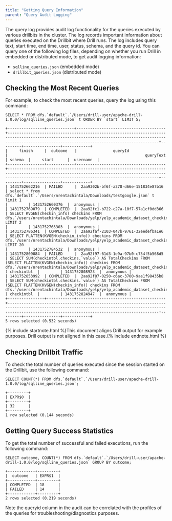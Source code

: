 ```yaml
---
title: "Getting Query Information"
parent: "Query Audit Logging"
---
```

The query log provides audit log functionality for the queries executed by various drillbits in the cluster. The log records important information about queries executed on the Drillbit where Drill runs. The log includes query text, start time, end time, user, status, schema, and the query id. You can query one of the following log files, depending on whether you run Drill in embedded or distributed mode, to get audit logging information:

* `sqlline_queries.json` (embedded mode) 
* `drillbit_queries.json` (distributed mode)

## Checking the Most Recent Queries

For example, to check the most recent queries, query the log using this command:

    SELECT * FROM dfs.`default`.`/Users/drill-user/apache-drill-1.0.0/log/sqlline_queries.json` t ORDER BY `start` LIMIT 5;

    +----------------+------------+---------------------------------------+--------------------------------------------------------------------------------------------------------------------------------------------------------------------------------------------------------------+---------+----------------+------------+
    |     finish     |  outcome   |                queryId                |                                                            queryText                                                                                                                                         | schema  |     start      |  username  |
    +----------------+------------+---------------------------------------+--------------------------------------------------------------------------------------------------------------------------------------------------------------------------------------------------------------+---------+----------------+------------+
    | 1431752662216  | FAILED     |  2aa9302b-bf6f-a378-d66e-151834e87b16 | select * from dfs.`default`.`/Users/nrentachintala/Downloads/testgoogle.json` t limit 1                                                                                                                      |         | 1431752660376  |  anonymous |
    | 1431752769079  | COMPLETED  |  2aa92fc1-b722-c27a-10f7-57a1cf0dd366 | SELECT KVGEN(checkin_info) checkins FROM dfs.`/users/nrentachintala/Downloads/yelp/yelp_academic_dataset_checkin.json` LIMIT 2                                                                               |         | 1431752765303  |  anonymous |
    | 1431752786341  | COMPLETED  |  2aa92faf-2103-047b-9761-32eedefba1e6 | SELECT FLATTEN(KVGEN(checkin_info)) checkins FROM dfs.`/users/nrentachintala/Downloads/yelp/yelp_academic_dataset_checkin.json` LIMIT 20                                                                     |         | 1431752784532  |  anonymous |
    | 1431752809084  | FAILED     |  2aa92f97-61d3-1e9a-97b0-c754f5b568d5 | SELECT SUM(checkintbl.checkins.`value`) AS TotalCheckins FROM (SELECT FLATTEN(KVGEN(checkin_info)) checkins FROM dfs.`/users/nrentachintala/Downloads/yelp/yelp_academic_dataset_checkin.json` ) checkintbl  |         | 1431752808923  |  anonymous |
    | 1431752853992  | COMPLETED  |  2aa92f87-0250-c6ac-3700-9ae1f98435b8 | SELECT SUM(checkintbl.checkins.`value`) AS TotalCheckins FROM (SELECT FLATTEN(KVGEN(checkin_info)) checkins FROM dfs.`/users/nrentachintala/Downloads/yelp/yelp_academic_dataset_checkin.json` ) checkintbl  |         | 1431752824947  |  anonymous |
    +----------------+------------+---------------------------------------+--------------------------------------------------------------------------------------------------------------------------------------------------------------------------------------------------------------+---------+----------------+------------+
    5 rows selected (0.532 seconds)

{% include startnote.html %}This document aligns Drill output for example purposes. Drill output is not aligned in this case.{% include endnote.html %}

## Checking Drillbit Traffic

To check the total number of queries executed since the session started on the Drillbit, use the following command:

    SELECT COUNT(*) FROM dfs.`default`.`/Users/drill-user/apache-drill-1.0.0/log/sqlline_queries.json`;

    +---------+
    | EXPR$0  |
    +---------+
    | 32      |
    +---------+
    1 row selected (0.144 seconds)

## Getting Query Success Statistics

To get the total number of successful and failed executions, run the following command:

    SELECT outcome, COUNT(*) FROM dfs.`default`.`/Users/drill-user/apache-drill-1.0.0/log/sqlline_queries.json` GROUP BY outcome;

    +------------+---------+
    |  outcome   | EXPR$1  |
    +------------+---------+
    | COMPLETED  | 18      |
    | FAILED     | 14      |
    +------------+---------+
    2 rows selected (0.219 seconds)

Note the queryid column in the audit can be correlated with the profiles of the queries for troubleshooting/diagnostics purposes.